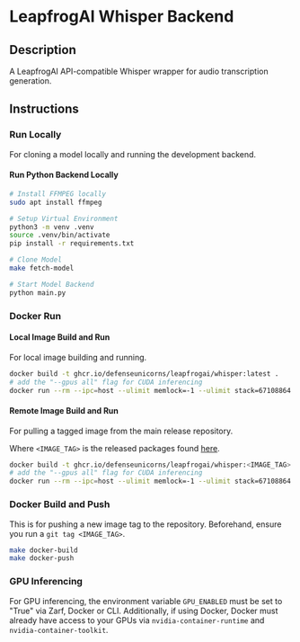 # LeapfrogAI Whisper Backend

## Description

A LeapfrogAI API-compatible Whisper wrapper for audio transcription generation.

## Instructions

### Run Locally

For cloning a model locally and running the development backend.

#### Run Python Backend Locally

```bash
# Install FFMPEG locally
sudo apt install ffmpeg

# Setup Virtual Environment
python3 -m venv .venv
source .venv/bin/activate
pip install -r requirements.txt

# Clone Model
make fetch-model

# Start Model Backend
python main.py
```

### Docker Run

#### Local Image Build and Run

For local image building and running.

```bash
docker build -t ghcr.io/defenseunicorns/leapfrogai/whisper:latest .
# add the "--gpus all" flag for CUDA inferencing
docker run --rm --ipc=host --ulimit memlock=-1 --ulimit stack=67108864 -p 50051:50051 -d --name whisper ghcr.io/defenseunicorns/leapfrogai/whisper:latest
```

#### Remote Image Build and Run

For pulling a tagged image from the main release repository.

Where `<IMAGE_TAG>` is the released packages found [here](https://github.com/orgs/defenseunicorns/packages/container/package/leapfrogai%2Fwhisper).

```bash
docker build -t ghcr.io/defenseunicorns/leapfrogai/whisper:<IMAGE_TAG> .
# add the "--gpus all" flag for CUDA inferencing
docker run --rm --ipc=host --ulimit memlock=-1 --ulimit stack=67108864 -p 50051:50051 -d --name whisper ghcr.io/defenseunicorns/leapfrogai/whisper:<IMAGE_TAG>
```

### Docker Build and Push

This is for pushing a new image tag to the repository. Beforehand, ensure you run a `git tag <IMAGE_TAG>`.

```bash
make docker-build
make docker-push
```

### GPU Inferencing

For GPU inferencing, the environment variable `GPU_ENABLED` must be set to "True" via Zarf, Docker or CLI. Additionally, if using Docker, Docker must already have access to your GPUs via `nvidia-container-runtime` and `nvidia-container-toolkit`.